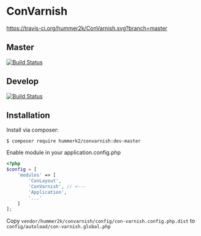 # ConVarnish

https://travis-ci.org/hummer2k/ConVarnish.svg?branch=master

## Master
[![Build Status](https://travis-ci.org/hummer2k/ConVarnish.svg?branch=master)](https://travis-ci.org/hummer2k/ConVarnish)

## Develop
[![Build Status](https://travis-ci.org/hummer2k/ConVarnish.svg?branch=develop)](https://travis-ci.org/hummer2k/ConVarnish)

## Installation

Install via composer:

`$ composer require hummerk2/convarnish:dev-master`

Enable module in your application.config.php

````php
<?php
$config = [
    'modules' => [
        'ConLayout',
        'ConVarnish', // <---
        'Application',
        '...'
    ]
];
````

Copy `vendor/hummer2k/convarnish/config/con-varnish.config.php.dist` to
`config/autoload/con-varnish.global.php`
